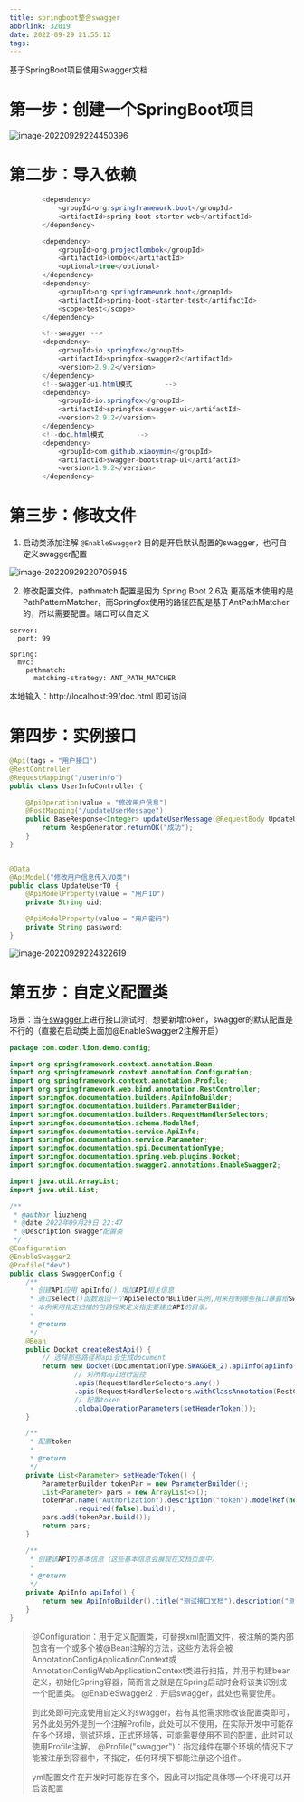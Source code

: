 ```yaml
---
title: springboot整合swagger
abbrlink: 32019
date: 2022-09-29 21:55:12
tags:
---
```


基于SpringBoot项目使用Swagger文档

<!-- more-->



# 第一步：创建一个SpringBoot项目

![image-20220929224450396](http://lzcoder.cn/image-20220929224450396.png)

# 第二步：导入依赖

```java
        <dependency>
            <groupId>org.springframework.boot</groupId>
            <artifactId>spring-boot-starter-web</artifactId>
        </dependency>

        <dependency>
            <groupId>org.projectlombok</groupId>
            <artifactId>lombok</artifactId>
            <optional>true</optional>
        </dependency>
        <dependency>
            <groupId>org.springframework.boot</groupId>
            <artifactId>spring-boot-starter-test</artifactId>
            <scope>test</scope>
        </dependency>

        <!--swagger -->
        <dependency>
            <groupId>io.springfox</groupId>
            <artifactId>springfox-swagger2</artifactId>
            <version>2.9.2</version>
        </dependency>
        <!--swagger-ui.html模式        -->
        <dependency>
            <groupId>io.springfox</groupId>
            <artifactId>springfox-swagger-ui</artifactId>
            <version>2.9.2</version>
        </dependency>
        <!--doc.html模式        -->
        <dependency>
            <groupId>com.github.xiaoymin</groupId>
            <artifactId>swagger-bootstrap-ui</artifactId>
            <version>1.9.2</version>
        </dependency>
```

# 第三步：修改文件

1. 启动类添加注解  `@EnableSwagger2` 目的是开启默认配置的swagger，也可自定义swagger配置

![image-20220929220705945](http://lzcoder.cn/image-20220929220705945.png)

2. 修改配置文件，pathmatch 配置是因为 Spring Boot 2.6及 更高版本使用的是PathPatternMatcher，而Springfox使用的路径匹配是基于AntPathMatcher的，所以需要配置。端口可以自定义

```
server:
  port: 99

spring:
  mvc:
    pathmatch:
      matching-strategy: ANT_PATH_MATCHER
```

本地输入：http://localhost:99/doc.html 即可访问

# 第四步：实例接口

```java
@Api(tags = "用户接口")
@RestController
@RequestMapping("/userinfo")
public class UserInfoController {

    @ApiOperation(value = "修改用户信息")
    @PostMapping("/updateUserMessage")
    public BaseResponse<Integer> updateUserMessage(@RequestBody UpdateUserTO updateUserTO) {
        return RespGenerator.returnOK("成功");
    }
}


@Data
@ApiModel("修改用户信息传入VO类")
public class UpdateUserTO {
    @ApiModelProperty(value = "用户ID")
    private String uid;

    @ApiModelProperty(value = "用户密码")
    private String password;
}
```

![image-20220929224322619](http://lzcoder.cn/image-20220929224322619.png)

# 第五步：自定义配置类



场景：当在[swagger](https://so.csdn.net/so/search?q=swagger&spm=1001.2101.3001.7020)上进行接口测试时，想要新增token，swagger的默认配置是不行的（直接在启动类上面加@EnableSwagger2注解开启）



```java
package com.coder.lion.demo.config;

import org.springframework.context.annotation.Bean;
import org.springframework.context.annotation.Configuration;
import org.springframework.context.annotation.Profile;
import org.springframework.web.bind.annotation.RestController;
import springfox.documentation.builders.ApiInfoBuilder;
import springfox.documentation.builders.ParameterBuilder;
import springfox.documentation.builders.RequestHandlerSelectors;
import springfox.documentation.schema.ModelRef;
import springfox.documentation.service.ApiInfo;
import springfox.documentation.service.Parameter;
import springfox.documentation.spi.DocumentationType;
import springfox.documentation.spring.web.plugins.Docket;
import springfox.documentation.swagger2.annotations.EnableSwagger2;

import java.util.ArrayList;
import java.util.List;

/**
 * @author liuzheng
 * @date 2022年09月29日 22:47
 * @Description swagger配置类
 */
@Configuration
@EnableSwagger2
@Profile("dev")
public class SwaggerConfig {
    /**
     * 创建API应用 apiInfo() 增加API相关信息
     * 通过select()函数返回一个ApiSelectorBuilder实例,用来控制哪些接口暴露给Swagger来展现，
     * 本例采用指定扫描的包路径来定义指定要建立API的目录。
     *
     * @return
     */
    @Bean
    public Docket createRestApi() {
        // 选择那些路径和api会生成document
        return new Docket(DocumentationType.SWAGGER_2).apiInfo(apiInfo()).pathMapping("/").select()
                // 对所有api进行监控
                .apis(RequestHandlerSelectors.any())
                .apis(RequestHandlerSelectors.withClassAnnotation(RestController.class)).build()
                // 配置token
                .globalOperationParameters(setHeaderToken());
    }

    /**
     * 配置token
     *
     * @return
     */
    private List<Parameter> setHeaderToken() {
        ParameterBuilder tokenPar = new ParameterBuilder();
        List<Parameter> pars = new ArrayList<>();
        tokenPar.name("Authorization").description("token").modelRef(new ModelRef("string")).parameterType("header")
                .required(false).build();
        pars.add(tokenPar.build());
        return pars;
    }

    /**
     * 创建该API的基本信息（这些基本信息会展现在文档页面中）
     *
     * @return
     */
    private ApiInfo apiInfo() {
        return new ApiInfoBuilder().title("测试接口文档").description("测试接口文档").version("1.0").build();
    }
}

```

> @Configuration：用于定义配置类，可替换xml配置文件，被注解的类内部包含有一个或多个被@Bean注解的方法，这些方法将会被AnnotationConfigApplicationContext或AnnotationConfigWebApplicationContext类进行扫描，并用于构建bean定义，初始化Spring容器，简而言之就是在Spring启动时会将该类识别成一个配置类。
> @EnableSwagger2：开启swagger，此处也需要使用。
>
> 到此处即可完成使用自定义的swagger，若有其他需求修改该配置类即可，另外此处另外提到一个注解Profile，此处可以不使用，在实际开发中可能存在多个环境，测试环境，正式环境等，可能需要使用不同的配置，此时可以使用Profile注解。
> @Profile("swagger")：指定组件在哪个环境的情况下才能被注册到容器中，不指定，任何环境下都能注册这个组件。
>
> yml配置文件在开发时可能存在多个，因此可以指定具体哪一个环境可以开启该配置
